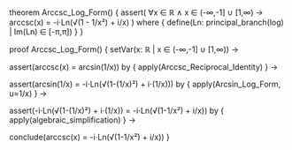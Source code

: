 theorem Arccsc_Log_Form() {
  assert(
    ∀x ∈ ℝ ∧ x ∈ (-∞,-1] ∪ [1,∞) →
    arccsc(x) = -i⋅Ln(√(1 - 1/x²) + i/x)
  ) where {
    define(Ln: principal_branch(log) | Im(Ln) ∈ [-π,π])
  }
}

proof Arccsc_Log_Form() {
  setVar(x: ℝ | x ∈ (-∞,-1] ∪ [1,∞)) →
  
  assert(arccsc(x) = arcsin(1/x)) by {
    apply(Arccsc_Reciprocal_Identity)
  } →
  
  assert(arcsin(1/x) = -i⋅Ln(√(1-(1/x)²) + i⋅(1/x))) by {
    apply(Arcsin_Log_Form, u=1/x)
  } →
  
  assert(-i⋅Ln(√(1-(1/x)²) + i⋅(1/x)) = -i⋅Ln(√(1-1/x²) + i/x)) by {
    apply(algebraic_simplification)
  } →
  
  conclude(arccsc(x) = -i⋅Ln(√(1-1/x²) + i/x))
}